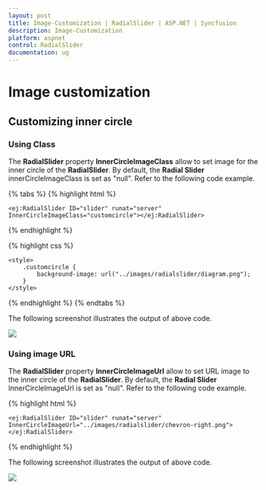 ```yaml
---
layout: post
title: Image-Customization | RadialSlider | ASP.NET | Syncfusion
description: Image-Customization
platform: aspnet
control: RadialSlider
documentation: ug
---
```

# Image customization

## Customizing inner circle 

### Using Class

The **RadialSlider** property **InnerCircleImageClass** allow to set image for the inner circle of the  **RadialSlider**.  By default, the **Radial Slider** innerCircleImageClass is set as "null". Refer to the following code example.

{% tabs %}
{% highlight html %}

    <ej:RadialSlider ID="slider" runat="server" InnerCircleImageClass="customcircle"></ej:RadialSlider>
    
{% endhighlight %}

{% highlight css %}

    <style>
        .customcircle {
            background-image: url("../images/radialslider/diagram.png");
        }
    </style>

{% endhighlight %}
{% endtabs %}

The following screenshot illustrates the output of above code.

![](image-customization_images\image-customization_img1.png)


### Using image URL 

The **RadialSlider** property **InnerCircleImageUrl** allow to set URL image to the inner circle of the **RadialSlider**.  By default, the **Radial Slider** InnerCircleImageUrl  is set as "null". Refer to the following code example.

{% highlight html %}

    <ej:RadialSlider ID="slider" runat="server" InnerCircleImageUrl="../images/radialslider/chevron-right.png"></ej:RadialSlider>

{% endhighlight %}

The following screenshot illustrates the output of above code.

![](image-customization_images\image-customization_img2.png)




